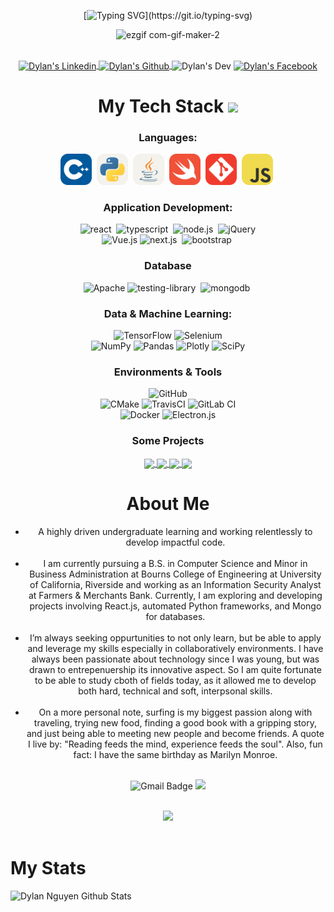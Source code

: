 <div id="header" align="center">
  
[![Typing SVG](https://readme-typing-svg.herokuapp.com?font=comfortaa&color=FFFFF&size=24&width=500&lines=Hi!+I'm+Dylan..;A+computer+science+undergrad..;A+full-stack+developer..;A+cybersecurity+intern..;An+open+source+contributor..;An+entrepreneur+with+both+technical+&+interpersonal+skills!)](https://git.io/typing-svg)

  ![ezgif com-gif-maker-2](https://user-images.githubusercontent.com/93560178/177009718-305ac31c-9d1f-46ef-9a21-55de1260fd86.gif)

 <div id="header" align="center">
   <img src="https://komarev.com/ghpvc/?username=thedigitalchief&style=flat-square&color=blue" alt=""/></div>
<a href="https://www.linkedin.com/in/dylanhnguyen/">
  <img align="center" alt="Dylan's Linkedin" width="104px" height = "104px" src="https://img.shields.io/badge/Linkedin-0A66C2?style=for-the-badge&logo=Linkedin&logoColor=white" />
</a>

<a href="https://github.com/thedigitalchief">
  <img align="center" alt="Dylan's Github" width="92px" height = "92px"src="https://img.shields.io/badge/Github-181717?style=for-the-badge&logo=Github&logoColor=white" />
</a>

  <img align="center" alt="Dylan's Dev" width="85px" height = "85px" src="https://img.shields.io/badge/dev.to-0A0A0A?style=for-the-badge&logo=dev.to&logoColor=white" /> 


<a href="https://www.facebook.com/dylannguyenn/" >
  <img align="center" alt="Dylan's Facebook" width="102px" height = "102px" src="https://img.shields.io/badge/Facebook-1877F2?style=for-the-badge&logo=facebook&logoColor=white" />
</a>


#  My Tech Stack <img src = "https://media2.giphy.com/media/QssGEmpkyEOhBCb7e1/giphy.gif?cid=ecf05e47a0n3gi1bfqntqmob8g9aid1oyj2wr3ds3mg700bl&rid=giphy.gif" width = 3%> 

### Languages:
  <img src="https://github.com/tandpfun/skill-icons/blob/main/icons/CPP.svg" title="C++" alt="C++" width="50px" height="50px"/>&nbsp;
  <img src="https://github.com/tandpfun/skill-icons/blob/main/icons/Python-Light.svg" title="Python" alt="Python" width="50px" height="50px"/>&nbsp;
  <img src="https://github.com/tandpfun/skill-icons/blob/main/icons/Java-Light.svg" title="Java" alt="Python" width="50px" height="50px"/>&nbsp;
  <img src = "https://github.com/tandpfun/skill-icons/blob/main/icons/Swift.svg" title="Swift/SwiftUI" alt="Swift" width="50px" height="50px"/>&nbsp;
  <img src="https://github.com/tandpfun/skill-icons/blob/main/icons/Git.svg" title="Git" alt="Git" width="50px" height="50px"/>&nbsp;
  <img src="https://github.com/tandpfun/skill-icons/blob/main/icons/JavaScript.svg" title="JavaScript" alt="JavaScript" width="50px" height="50px"/>&nbsp;

### Application Development:
<img alt="react" src="https://img.shields.io/badge/react-61DAFB.svg?&style=for-the-badge&logo=react&logoColor=fff" />&nbsp;
<img alt="typescript" src="https://img.shields.io/badge/typescript-007ACC.svg?&style=for-the-badge&logo=typescript&logoColor=fff" />&nbsp;
<img alt="node.js" src="https://img.shields.io/badge/node.js-90C53F.svg?&style=for-the-badge&logo=node.js&logoColor=fff" />&nbsp;
![jQuery](https://img.shields.io/badge/jquery-%230769AD.svg?style=for-the-badge&logo=jquery&logoColor=white)<br>
![Vue.js](https://img.shields.io/badge/vuejs-%2335495e.svg?style=for-the-badge&logo=vuedotjs&logoColor=%234FC08D)
<img alt="next.js" src="https://img.shields.io/badge/next.js-000.svg?&style=for-the-badge&logo=next.js&logoColor=fff" />&nbsp;
<img alt="bootstrap" src="https://img.shields.io/badge/bootstrap-7610F7.svg?&style=for-the-badge&logo=bootstrap&logoColor=fff" />&nbsp;
<br>

### Database
![Apache](https://img.shields.io/badge/apache-%23D42029.svg?style=for-the-badge&logo=apache&logoColor=white)
<img alt="testing-library" src="https://img.shields.io/badge/rtl-D62B2A.svg?&style=for-the-badge&logo=testing-library&logoColor=fff" />&nbsp;
<img alt="mongodb" src="https://img.shields.io/badge/mongodb-26A944.svg?&style=for-the-badge&logo=mongodb&logoColor=fff" />&nbsp;
<br>

### Data & Machine Learning:
![TensorFlow](https://img.shields.io/badge/TensorFlow-%23FF6F00.svg?style=for-the-badge&logo=TensorFlow&logoColor=white)
![Selenium](https://img.shields.io/badge/-selenium-%43B02A?style=for-the-badge&logo=selenium&logoColor=white) <br>
![NumPy](https://img.shields.io/badge/numpy-%23013243.svg?style=for-the-badge&logo=numpy&logoColor=white)
![Pandas](https://img.shields.io/badge/pandas-%23150458.svg?style=for-the-badge&logo=pandas&logoColor=white)
![Plotly](https://img.shields.io/badge/Plotly-%233F4F75.svg?style=for-the-badge&logo=plotly&logoColor=white)
![SciPy](https://img.shields.io/badge/SciPy-%230C55A5.svg?style=for-the-badge&logo=scipy&logoColor=%white)
<br>


### Environments & Tools
![GitHub](https://img.shields.io/badge/github-%23121011.svg?style=for-the-badge&logo=github&logoColor=white)<br>
![CMake](https://img.shields.io/badge/CMake-%23008FBA.svg?style=for-the-badge&logo=cmake&logoColor=white)
![TravisCI](https://img.shields.io/badge/travis%20ci-%232B2F33.svg?style=for-the-badge&logo=travis&logoColor=white)
![GitLab CI](https://img.shields.io/badge/gitlab%20ci-%23181717.svg?style=for-the-badge&logo=gitlab&logoColor=white)<br>
![Docker](https://img.shields.io/badge/docker-%230db7ed.svg?style=for-the-badge&logo=docker&logoColor=white)
![Electron.js](https://img.shields.io/badge/Electron-191970?style=for-the-badge&logo=Electron&logoColor=white)
<br>

### Some Projects
<a href="https://github.com/thedigitalchief/dylanhnguyen.com">
  <img align="center" src="https://github-readme-stats.vercel.app/api/pin/?username=thedigitalchief&repo=dylanhnguyen.com" width="400" />
</a>

<a href="https://github.com/thedigitalchief/Sherlock-Scan">
  <img align="center" src="https://github-readme-stats.vercel.app/api/pin/?username=thedigitalchief&repo=Sherlock-Scan" width="400" />
</a>

 <a href="https://github.com/thedigitalchief/coursaholic">
  <img align="center" src="https://github-readme-stats.vercel.app/api/pin/?username=thedigitalchief&repo=coursaholic" width="400"/>
</a>

 <a href="https://github.com/thedigitalchief/ML-RealEstate-Predictor">
  <img align="center" src="https://github-readme-stats.vercel.app/api/pin/?username=thedigitalchief&repo=ML-RealEstate-Predictor" width="400"/><br>
</a>
<p>

# About Me
- A highly driven undergraduate learning and working relentlessly to develop impactful code. <br><br>
- I am currently pursuing a B.S. in Computer Science and Minor in Business Administration at Bourns College of Engineering at University of California, Riverside and working as an Information Security Analyst at Farmers & Merchants Bank. Currently, I am exploring and developing projects involving React.js, automated Python frameworks, and Mongo for databases. <br><br>
- I’m always seeking oppurtunities to not only learn, but be able to apply and leverage my skills especially in collaboratively environments. I have always been passionate about technology since I was young, but was drawn to entrepenuership its innovative aspect. So I am quite fortunate to be able to study cboth of fields today, as it allowed me to develop both hard, technical and soft, interpsonal skills.<br><br>
- On a more personal note, surfing is my biggest passion along with traveling, trying new food, finding a good book with a gripping story, and just being able to meeting new people and become friends. A quote I live by: "Reading feeds the mind, experience feeds the soul". Also, fun fact: I have the same birthday as Marilyn Monroe. <br><br>

<div align = "center">

![Gmail Badge](https://img.shields.io/badge/-me@dylanhnguyen.com-c14438?style=flat-square&logo=Gmail&logoColor=white&link=mailto:me@dylanhnguyen.com)
<a href = "https://dylanhnguyen.com">
  <img src = https://img.shields.io/badge/portfolio-blue></div>                            
</a> 
<a href = "https://coursaholic.io">
  <img src = https://img.shields.io/badge/Coursaholic-blue></div>                            
</a> 

# My Stats
![Dylan Nguyen Github Stats](https://github-readme-stats.vercel.app/api?username=thedigitalchief&theme=nord&show_icons=true&count_private=true)
 <br>



